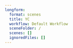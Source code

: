 ```yaml
---
longform:
  format: scenes
  title: YC
  workflow: Default Workflow
  sceneFolder: /
  scenes: []
  ignoredFiles: []
---
```

